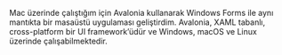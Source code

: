 Mac üzerinde çalıştığım için Avalonia kullanarak Windows Forms ile aynı mantıkta bir masaüstü uygulaması geliştirdim. Avalonia, XAML tabanlı, cross-platform bir UI framework’üdür ve Windows, macOS ve Linux üzerinde çalışabilmektedir. 
